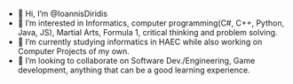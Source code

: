 - 👋 Hi, I’m @IoannisDiridis
- 👀 I’m interested in Informatics, computer programming(C#, C++, Python, Java, JS), Martial Arts, Formula 1, critical thinking and problem solving.
- 🌱 I’m currently studying informatics in HAEC while also working on Computer Projects of my own.
- 💞️ I’m looking to collaborate on Software Dev./Engineering, Game development, anything that can be a good learning experience.

<!---
IoannisDiridis/IoannisDiridis is a ✨ special ✨ repository because its `README.md` (this file) appears on your GitHub profile.
You can click the Preview link to take a look at your changes.
--->
